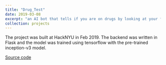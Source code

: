 ```yaml
---
title: "Drug_Test"
date: 2019-03-08
excerpt: "an AI bot that tells if you are on drugs by looking at your face"
collection: projects
---
```


The project was built at HackNYU in Feb 2019. The backend was written in Flask and the model was trained using tensorflow with the pre-trained inception-v3 model.

[Source code](https://github.com/hiepnguyen034/Drug-Test)
